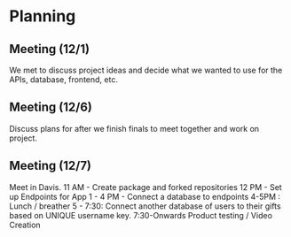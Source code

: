 # Planning

## Meeting (12/1)
We met to discuss project ideas and decide what we wanted to use for the APIs, database, frontend, etc.

## Meeting (12/6)
Discuss plans for after we finish finals to meet together and work on project.

## Meeting (12/7)
Meet in Davis.
  11 AM - Create package and forked repositories
  12 PM - Set up Endpoints for App
  1 - 4 PM - Connect a database to endpoints 
  4-5PM : Lunch / breather
  5 - 7:30: Connect another database of users to their gifts based on UNIQUE username key.
  7:30-Onwards Product testing / Video Creation
